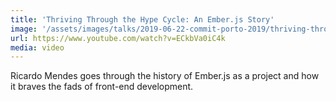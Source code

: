 ```yaml
---
title: 'Thriving Through the Hype Cycle: An Ember.js Story'
image: '/assets/images/talks/2019-06-22-commit-porto-2019/thriving-through-the-hype-cycle.png'
url: https://www.youtube.com/watch?v=ECkbVa0iC4k
media: video
---
```


Ricardo Mendes goes through the history of Ember.js as a project and
how it braves the fads of front-end development.
